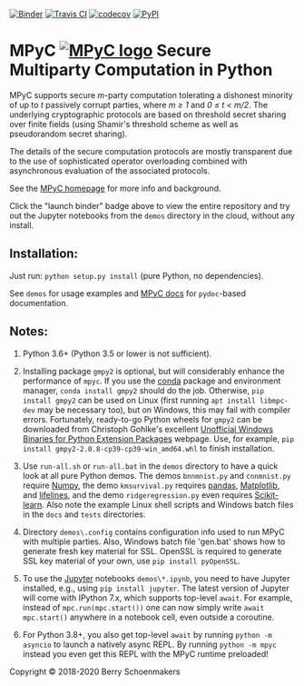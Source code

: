[![Binder](https://mybinder.org/badge_logo.svg)](https://mybinder.org/v2/gh/lschoe/mpyc/master)
[![Travis CI](https://travis-ci.com/lschoe/mpyc.svg)](https://travis-ci.com/lschoe/mpyc)
[![codecov](https://codecov.io/gh/lschoe/mpyc/branch/master/graph/badge.svg)](https://codecov.io/gh/lschoe/mpyc)
[![PyPI](https://img.shields.io/pypi/v/mpyc.svg)](https://pypi.org/project/mpyc/)

# MPyC [![MPyC logo](https://raw.githubusercontent.com/lschoe/mpyc/master/images/MPyC_Logo.svg)](https://github.com/lschoe/mpyc) Secure Multiparty Computation in Python

MPyC supports secure *m*-party computation tolerating a dishonest minority of up to *t* passively corrupt parties,
where *m &ge; 1* and *0 &le; t &lt; m/2*. The underlying cryptographic protocols are based on threshold secret sharing over finite
fields (using Shamir's threshold scheme as well as pseudorandom secret sharing).

The details of the secure computation protocols are mostly transparent due to the use of sophisticated operator overloading
combined with asynchronous evaluation of the associated protocols.

See the [MPyC homepage](https://www.win.tue.nl/~berry/mpyc/) for more info and background.

Click the "launch binder" badge above to view the entire repository and try out the Jupyter notebooks from the `demos` directory
in the cloud, without any install.

## Installation:

Just run: `python setup.py install` (pure Python, no dependencies).

See `demos` for usage examples and [MPyC docs](https://lschoe.github.io/mpyc/) for `pydoc`-based documentation.

## Notes:

1. Python 3.6+ (Python 3.5 or lower is not sufficient).

2. Installing package `gmpy2` is optional, but will considerably enhance the performance of `mpyc`.
If you use the [conda](https://docs.conda.io/) package and environment manager, `conda install gmpy2` should do the job.
Otherwise, `pip install gmpy2` can be used on Linux (first running `apt install libmpc-dev` may be necessary too),
but on Windows, this may fail with compiler errors.
Fortunately, ready-to-go Python wheels for `gmpy2` can be downloaded from Christoph Gohlke's excellent
[Unofficial Windows Binaries for Python Extension Packages](https://www.lfd.uci.edu/~gohlke/pythonlibs/) webpage.
Use, for example, `pip install gmpy2-2.0.8-cp39-cp39-win_amd64.whl` to finish installation.

3. Use `run-all.sh` or `run-all.bat` in the `demos` directory to have a quick look at all pure Python demos.
The demos `bnnmnist.py` and `cnnmnist.py` require [Numpy](https://www.numpy.org/), the demo `kmsurvival.py` requires
[pandas](https://pandas.pydata.org/), [Matplotlib](https://matplotlib.org/), and [lifelines](https://pypi.org/project/lifelines/),
and the demo `ridgeregression.py` even requires [Scikit-learn](https://scikit-learn.org/). Also note the example Linux shell
scripts and Windows batch files in the `docs` and `tests` directories.

4. Directory `demos\.config` contains configuration info used to run MPyC with multiple parties. Also,
Windows batch file 'gen.bat' shows how to generate fresh key material for SSL. OpenSSL is required to generate
SSL key material of your own, use `pip install pyOpenSSL`.

5. To use the [Jupyter](https://jupyter.org/) notebooks `demos\*.ipynb`, you need to have Jupyter installed,
e.g., using `pip install jupyter`. The latest version of Jupyter will come with IPython 7.x, which supports
top-level `await`. For example, instead of `mpc.run(mpc.start())` one can now simply write `await mpc.start()` anywhere in
a notebook cell, even outside a coroutine.

6. For Python 3.8+, you also get top-level `await` by running `python -m asyncio` to launch a natively async REPL.
By running `python -m mpyc` instead you even get this REPL with the MPyC runtime preloaded!

Copyright &copy; 2018-2020 Berry Schoenmakers